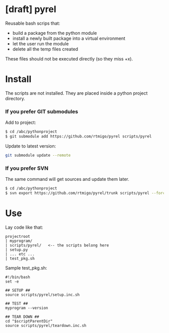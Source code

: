 # [draft] pyrel 

Reusable bash scrips that:

- build a package from the python module
- install a newly built package into a virtual environment
- let the user run the module
- delete all the temp files created

These files should not be executed directly (so they miss +x).



# Install

The scripts are not installed. They are placed inside a python project directory.

### If you prefer GIT submodules

Add to project:

```bash
$ cd /abc/pythonproject
$ git submodule add https://github.com/rtmigo/pyrel scripts/pyrel
```

Update to latest version:
```bash
git submodule update --remote
```

### If you prefer SVN

The same command will get sources and update them later.

```bash
$ cd /abc/pythonproject
$ svn export https://github.com/rtmigo/pyrel/trunk scripts/pyrel --force
```

# Use

Lay code like that:

```
projectroot
| myprogram/
| scripts/pyrel/   <-- the scripts belong here
| setup.py
| ... etc ...
| test_pkg.sh
```

Sample test_pkg.sh:

```
#!/bin/bash
set -e

## SETUP ##
source scripts/pyrel/setup.inc.sh

## TEST ##
myprogram --version

## TEAR DOWN ##
cd "$scriptParentDir"
source scripts/pyrel/teardown.inc.sh
```